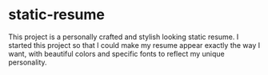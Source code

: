 # static-resume
This project is a personally crafted and stylish looking static resume. I started this project so that I could make my resume appear exactly the way I want, with beautiful colors and specific fonts to reflect my unique personality. 
